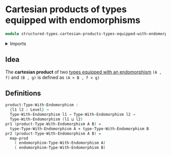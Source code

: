 # Cartesian products of types equipped with endomorphisms

```agda
module structured-types.cartesian-products-types-equipped-with-endomorphisms where
```

<details><summary>Imports</summary>

```agda
open import foundation.cartesian-product-types
open import foundation.dependent-pair-types
open import foundation.functoriality-cartesian-product-types
open import foundation.universe-levels

open import structured-types.types-equipped-with-endomorphisms
```

</details>

## Idea

The **cartesian product** of two
[types equipped with an endomorphism](structured-types.types-equipped-with-endomorphisms.md)
`(A , f)` and `(B , g)` is defined as `(A × B , f × g)`

## Definitions

```agda
product-Type-With-Endomorphism :
  {l1 l2 : Level} →
  Type-With-Endomorphism l1 → Type-With-Endomorphism l2 →
  Type-With-Endomorphism (l1 ⊔ l2)
pr1 (product-Type-With-Endomorphism A B) =
  type-Type-With-Endomorphism A × type-Type-With-Endomorphism B
pr2 (product-Type-With-Endomorphism A B) =
  map-prod
    ( endomorphism-Type-With-Endomorphism A)
    ( endomorphism-Type-With-Endomorphism B)
```
